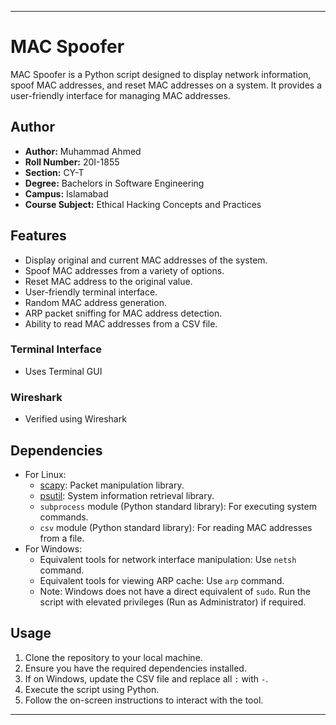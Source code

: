 
---

# MAC Spoofer

MAC Spoofer is a Python script designed to display network information, spoof MAC addresses, and reset MAC addresses on a system. It provides a user-friendly interface for managing MAC addresses.

## Author

- **Author:** Muhammad Ahmed
- **Roll Number:** 20I-1855
- **Section:** CY-T
- **Degree:** Bachelors in Software Engineering
- **Campus:** Islamabad
- **Course Subject:** Ethical Hacking Concepts and Practices

## Features

- Display original and current MAC addresses of the system.
- Spoof MAC addresses from a variety of options.
- Reset MAC address to the original value.
- User-friendly terminal interface.
- Random MAC address generation.
- ARP packet sniffing for MAC address detection.
- Ability to read MAC addresses from a CSV file.

### Terminal Interface

 - Uses Terminal GUI

### Wireshark

 - Verified using Wireshark

## Dependencies

- For Linux:
  - [scapy](https://scapy.net/): Packet manipulation library.
  - [psutil](https://pypi.org/project/psutil/): System information retrieval library.
  - `subprocess` module (Python standard library): For executing system commands.
  - `csv` module (Python standard library): For reading MAC addresses from a file.
- For Windows:
  - Equivalent tools for network interface manipulation: Use `netsh` command.
  - Equivalent tools for viewing ARP cache: Use `arp` command.
  - Note: Windows does not have a direct equivalent of `sudo`. Run the script with elevated privileges (Run as Administrator) if required.
 
## Usage

1. Clone the repository to your local machine.
2. Ensure you have the required dependencies installed.
3. If on Windows, update the CSV file and replace all `:` with `-`.
4. Execute the script using Python.
5. Follow the on-screen instructions to interact with the tool.

---
